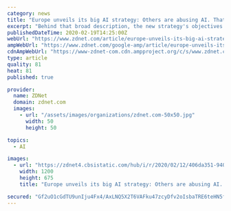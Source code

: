 ```yaml
---
category: news
title: "Europe unveils its big AI strategy: Others are abusing AI. That mustn't happen here"
excerpt: "Behind that broad description, the new strategy's objectives are specific: establish rules on data and AI that are quintessentially European – regulation that \"puts people first\" and fosters \"trustworthy technology\". In a white paper on artificial intelligence released as part of the new strategy announcement, the European organisation ..."
publishedDateTime: 2020-02-19T14:25:00Z
webUrl: "https://www.zdnet.com/article/europe-unveils-its-big-ai-strategy-others-are-abusing-ai-that-mustnt-happen-here/"
ampWebUrl: "https://www.zdnet.com/google-amp/article/europe-unveils-its-big-ai-strategy-others-are-abusing-ai-that-mustnt-happen-here/"
cdnAmpWebUrl: "https://www-zdnet-com.cdn.ampproject.org/c/s/www.zdnet.com/google-amp/article/europe-unveils-its-big-ai-strategy-others-are-abusing-ai-that-mustnt-happen-here/"
type: article
quality: 81
heat: 81
published: true

provider:
  name: ZDNet
  domain: zdnet.com
  images:
    - url: "/assets/images/organizations/zdnet.com-50x50.jpg"
      width: 50
      height: 50

topics:
  - AI

images:
  - url: "https://zdnet4.cbsistatic.com/hub/i/r/2020/02/12/406da351-9402-440d-9f74-da3fa7b763f3/thumbnail/1200x675/cafc827b01356f8c2c0d097d94577582/13-samsung-galaxy-s20-ultra-zoom-1-1.jpg"
    width: 1200
    height: 675
    title: "Europe unveils its big AI strategy: Others are abusing AI. That mustn't happen here"

secured: "Gf2uO1cGdTU9unIju4Fx4/AxLNQ5X2T6VAFku47zcyDfv2oIsbaTRE6teHN5fnfdQsPg2lxc+7FsfPoRx/dKxC5nzwyShXXycbTCRxMisMoy/ZTBCIwKckPebJoXrWHi5EV0dWnCGNJ/pN64GpGksz0uJKCB5bIU2CUfaKoB63QjLWIxriXndr+98yyTPCRgLBRiLVmNiq68rp35pv6gYi3htnM0ShHbU6eaEacgKPmNC8MmRvQlpycQutRNtohI2pNSWWOM+sie0T5cVy2b5xu0sTmXYuKIQr+SYQWYDrU4GbuJF+rW4w1qYE7oJp1U;bGwTCNfzKFRE3t5PE6qEKQ=="
---
```


